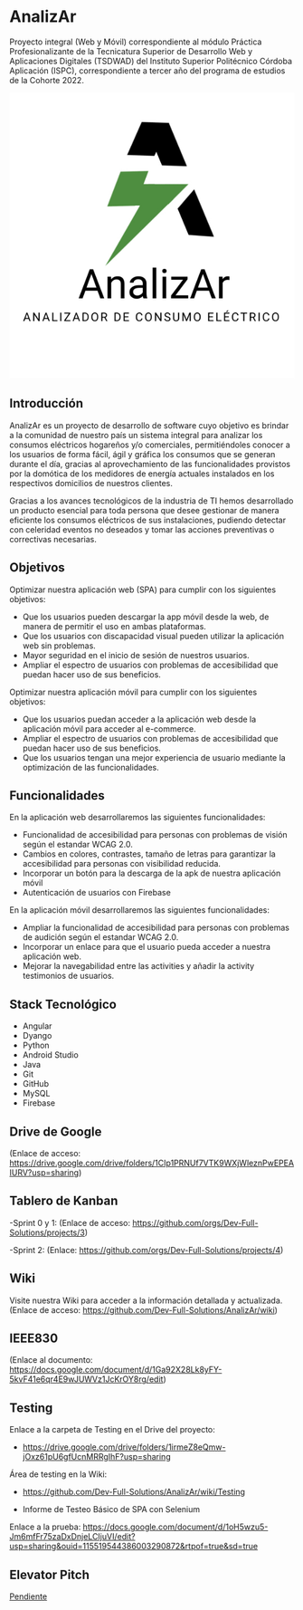 # AnalizAr
Proyecto integral (Web y Móvil) correspondiente al módulo Práctica Profesionalizante de la Tecnicatura Superior de Desarrollo Web y Aplicaciones Digitales (TSDWAD) del Instituto Superior Politécnico Córdoba Aplicación (ISPC), correspondiente a tercer año del programa de estudios de la Cohorte 2022.

![imagen](https://github.com/Dev-Full-Solutions/AnalizArApp/blob/main/Imagenes/AnalizAr.jpg)

## Introducción
AnalizAr es un proyecto de desarrollo de software cuyo objetivo es brindar a la comunidad de nuestro país un sistema integral para analizar los consumos eléctricos hogareños y/o comerciales, permitiéndoles conocer a los usuarios de forma fácil, ágil y gráfica los consumos que se generan durante el día, gracias al aprovechamiento de las funcionalidades provistos por la domótica de los medidores de energía actuales instalados en los respectivos domicilios de nuestros clientes.

Gracias a los avances tecnológicos de la industria de TI hemos desarrollado un producto esencial para toda persona que desee gestionar de manera eficiente los consumos eléctricos de sus instalaciones, pudiendo detectar con celeridad eventos no deseados y tomar las acciones preventivas o correctivas necesarias.

## Objetivos
Optimizar nuestra aplicación web (SPA) para cumplir con los siguientes objetivos:
- Que los usuarios pueden descargar la app móvil desde la web, de manera de permitir el uso en ambas plataformas.
- Que los usuarios con discapacidad visual pueden utilizar la aplicación web sin problemas.
- Mayor seguridad en el inicio de sesión de nuestros usuarios.
- Ampliar el espectro de usuarios con problemas de accesibilidad que puedan hacer uso de sus beneficios.

Optimizar nuestra aplicación móvil para cumplir con los siguientes objetivos:
- Que los usuarios puedan acceder a la aplicación web desde la aplicación móvil para acceder al e-commerce.
- Ampliar el espectro de usuarios con problemas de accesibilidad que puedan hacer uso de sus beneficios.
- Que los usuarios tengan una mejor experiencia de usuario mediante la optimización de las funcionalidades.

## Funcionalidades
En la aplicación web desarrollaremos las siguientes funcionalidades:
- Funcionalidad de accesibilidad para personas con problemas de visión según el estandar WCAG 2.0.
- Cambios en colores, contrastes, tamaño de letras para garantizar la accesibilidad para personas con visibilidad reducida.
- Incorporar un botón para la descarga de la apk de nuestra aplicación móvil
- Autenticación de usuarios con Firebase

En la aplicación móvil desarrollaremos las siguientes funcionalidades:
- Ampliar la funcionalidad de accesibilidad para personas con problemas de audición según el estandar WCAG 2.0.
- Incorporar un enlace para que el usuario pueda acceder a nuestra aplicación web.
- Mejorar la navegabilidad entre las activities y añadir la activity testimonios de usuarios.

## Stack Tecnológico
- Angular
- Dyango
- Python
- Android Studio
- Java
- Git
- GitHub
- MySQL
- Firebase

## Drive de Google
(Enlace de acceso: https://drive.google.com/drive/folders/1CIp1PRNUf7VTK9WXjWleznPwEPEAIURV?usp=sharing)

## Tablero de Kanban
-Sprint 0 y 1: (Enlace de acceso: https://github.com/orgs/Dev-Full-Solutions/projects/3)

-Sprint 2: (Enlace: https://github.com/orgs/Dev-Full-Solutions/projects/4)

## Wiki
Visite nuestra Wiki para acceder a la información detallada y actualizada.
(Enlace de acceso: https://github.com/Dev-Full-Solutions/AnalizAr/wiki)

## IEEE830
(Enlace al documento: https://docs.google.com/document/d/1Ga92X28Lk8yFY-5kvF41e6qr4E9wJUWVz1JcKrOY8rg/edit)

## Testing
Enlace a la carpeta de Testing en el Drive del proyecto: 
- https://drive.google.com/drive/folders/1irmeZ8eQmw-jOxz61pU6gfUcnMRRgIhF?usp=sharing
 
Área de testing en la Wiki:
- https://github.com/Dev-Full-Solutions/AnalizAr/wiki/Testing
  
- Informe de Testeo Básico de SPA con Selenium

Enlace a la prueba: https://docs.google.com/document/d/1oH5wzu5-Jm6mfFr75zaDxDnjeLCIjuVI/edit?usp=sharing&ouid=115519544386003290872&rtpof=true&sd=true
  
## Elevator Pitch
[Pendiente](https://drive.google.com/file/d/154xAs-mDqZXqbcoiK9BbzdLn20BXPoRZ/view?usp=drive_link)

